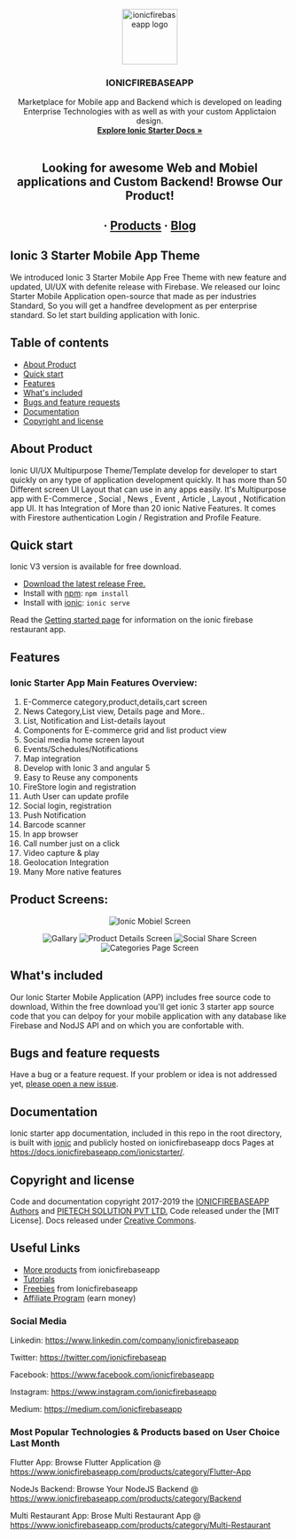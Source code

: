 <p align="center">
  <a href="https://www.ionicfirebaseapp.com/">
    <img src="https://res.cloudinary.com/ionicfirebaseapp/image/upload/v1564048005/ifa-icon_srjsu3.png" alt="ionicfirebaseapp logo" width="100" height="100">
  </a>
</p>
<h3 align="center">IONICFIREBASEAPP</h3>

<p align="center">
  Marketplace for Mobile app and Backend which is developed on leading Enterprise Technologies with as well as with your custom Applictaion design.
  <br>
  <a href="https://docs.ionicfirebaseapp.com/ionicstarter"><strong>Explore Ionic Starter Docs »</strong></a>
  <br>
  <br>
  </p>
  <h2 align="center"> Looking for awesome Web and Mobiel applications and Custom  Backend! Browse Our Product!</h2> 
  <h2 align="center">
  ·
  <a href="https://www.ionicfirebaseapp.com/products">Products</a>
  ·
  <a href="https://www.ionicfirebaseapp.com/blogs">Blog</a>
  </h2>
  
  <h2>Ionic 3 Starter Mobile App Theme</h2>
We introduced Ionic 3 Starter Mobile App Free Theme with new feature and updated, UI/UX with defenite release with Firebase. We released our Ioinc Starter Mobile Application open-source that made as per industries Standard, So you will get a handfree development as per enterprise standard. So let start building application with Ionic.

## Table of contents

- [About Product](#about-product)
- [Quick start](#quick-start)
- [Features](#features)
- [What's included](#whats-included)
- [Bugs and feature requests](#bugs-and-feature-requests)
- [Documentation](#documentation)
- [Copyright and license](#copyright-and-license)

## About Product

Ionic UI/UX Multipurpose Theme/Template develop for developer to start quickly on any type of application development quickly. It has more than 50 Different screen UI Layout that can use in any apps easily. It's Multipurpose app with E-Commerce , Social , News , Event , Article , Layout , Notification app UI. It has Integration of More than 20 ionic Native Features. It comes with Firestore authentication Login / Registration and Profile Feature.

## Quick start

Ionic V3 version is available for free download. 


- [Download the latest release Free.](https://www.ionicfirebaseapp.com/products/ionic-starter-ui-ux-kit)
- Install with [npm](https://www.npmjs.com/): `npm install`
- Install with [ionic](https://ionicframework.com/): `ionic serve`

Read the [Getting started page](https://docs.ionicfirebaseapp.com/ionicstarter) for information on the ionic firebase restaurant app.

## Features

<h3>Ionic Starter App Main Features Overview:</h3>

1. E-Commerce category,product,details,cart screen
2. News Category,List view, Details page and More..
3. List, Notification and List-details layout
4. Components for E-commerce grid and list product view
5. Social media home screen layout
6. Events/Schedules/Notifications
7. Map integration
8. Develop with Ionic 3 and angular 5
9. Easy to Reuse any components
10. FireStore login and registration
11. Auth User can update profile
12. Social login, registration
13. Push Notification
14. Barcode scanner
15. In app browser 
15. Call number just on a click
16. Video capture & play
17. Geolocation Integration
18. Many More native features

## Product Screens:

<p align="center">
    <img src="https://res.cloudinary.com/dzu7tvexv/image/upload/f_auto,q_auto/v1533023791/wyt04wfo5fmvrgwxbny1.jpg" alt="Ionic Mobiel Screen">
</p>
<p align="center">
  <img src="https://res.cloudinary.com/dzu7tvexv/image/upload/f_auto,q_auto/v1533644509/vz3xyin84z1eekhchkjx.png" alt="Gallary">
  <img src="https://res.cloudinary.com/dzu7tvexv/image/upload/f_auto,q_auto/v1533644510/w61ef94f2mesmx6tkuy9.png" alt="Product Details Screen">
  <img src="https://res.cloudinary.com/dzu7tvexv/image/upload/f_auto,q_auto/v1533644510/fnd2vylfs3boptn5sfjr.png" alt="Social Share Screen">
  <img src="https://res.cloudinary.com/dzu7tvexv/image/upload/f_auto,q_auto/v1533644511/zugzhcsvpsiyekp8xerm.png" alt="Categories Page Screen">
</p>

## What's included

Our Ionic Starter Mobile Application (APP) includes free source code to download, Within the free download you'll get ionic 3 starter app source code that you can delpoy for your mobile application with any database like Firebase and NodJS API and on which you are confortable with.


## Bugs and feature requests

Have a bug or a feature request. If your problem or idea is not addressed yet, [please open a new issue](https://github.com/ionicfirebaseapp/ionic-3-starterapp/issues/new).

## Documentation

Ionic starter app documentation, included in this repo in the root directory, is built with [ionic](https://ionicframework.com/) and publicly hosted on ionicfirebaseapp docs Pages at <https://docs.ionicfirebaseapp.com/ionicstarter/>.


## Copyright and license

Code and documentation copyright 2017-2019 the [IONICFIREBASEAPP Authors](https://ionicfirebaseapp.com) and [PIETECH SOLUTION PVT LTD.](https://pietechsolution.com.com) Code released under the [MIT License]. Docs released under [Creative Commons](https://creativecommons.org/licenses/by/3.0/).

## Useful Links

- [More products](https://www.ionicfirebaseapp.com/products) from ionicfirebaseapp
- [Tutorials](https://www.youtube.com/channel/UCAes_uRy_H3pJ7z4OO78oIg)
- [Freebies]() from Ionicfirebaseapp
- [Affiliate Program](https://www.ionicfirebaseapp.com/affiliate) (earn money)

### Social Media

Linkedin: <https://www.linkedin.com/company/ionicfirebaseapp>

Twitter: <https://twitter.com/ionicfirebaseap>

Facebook: <https://www.facebook.com/ionicfirebaseapp>

Instagram: <https://www.instagram.com/ionicfirebaseapp>

Medium: <https://medium.com/ionicfirebaseapp>

### Most Popular Technologies & Products based on User Choice Last Month

Flutter App: Browse Flutter Application @ https://www.ionicfirebaseapp.com/products/category/Flutter-App

NodeJs Backend: Browse Your NodeJS Backend @ https://www.ionicfirebaseapp.com/products/category/Backend

Multi Restaurant App: Brose Multi Restaurant App @ https://www.ionicfirebaseapp.com/products/category/Multi-Restaurant
